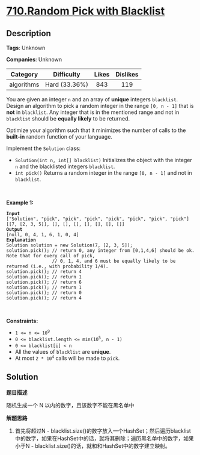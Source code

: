# [710.Random Pick with Blacklist](https://leetcode.com/problems/random-pick-with-blacklist/description/)

## Description

**Tags**: Unknown

**Companies**: Unknown

| Category | Difficulty | Likes | Dislikes |
| :------: | :--------: | :---: | :------: |
| algorithms | Hard (33.36%) | 843 | 119 |


<p>You are given an integer <code>n</code> and an array of <strong>unique</strong> integers <code>blacklist</code>. Design an algorithm to pick a random integer in the range <code>[0, n - 1]</code> that is <strong>not</strong> in <code>blacklist</code>. Any integer that is in the mentioned range and not in <code>blacklist</code> should be <strong>equally likely</strong> to be returned.</p>
<p>Optimize your algorithm such that it minimizes the number of calls to the <strong>built-in</strong> random function of your language.</p>
<p>Implement the <code>Solution</code> class:</p>
<ul>
  <li><code>Solution(int n, int[] blacklist)</code> Initializes the object with the integer <code>n</code> and the blacklisted integers <code>blacklist</code>.</li>
  <li><code>int pick()</code> Returns a random integer in the range <code>[0, n - 1]</code> and not in <code>blacklist</code>.</li>
</ul>
<p>&nbsp;</p>
<p><strong class="example">Example 1:</strong></p>
<pre><code><strong>Input</strong>
[&quot;Solution&quot;, &quot;pick&quot;, &quot;pick&quot;, &quot;pick&quot;, &quot;pick&quot;, &quot;pick&quot;, &quot;pick&quot;, &quot;pick&quot;]
[[7, [2, 3, 5]], [], [], [], [], [], [], []]
<strong>Output</strong>
[null, 0, 4, 1, 6, 1, 0, 4]
<strong>Explanation</strong>
Solution solution = new Solution(7, [2, 3, 5]);
solution.pick(); // return 0, any integer from [0,1,4,6] should be ok. Note that for every call of pick,
                 // 0, 1, 4, and 6 must be equally likely to be returned (i.e., with probability 1/4).
solution.pick(); // return 4
solution.pick(); // return 1
solution.pick(); // return 6
solution.pick(); // return 1
solution.pick(); // return 0
solution.pick(); // return 4</code></pre>
<p>&nbsp;</p>
<p><strong>Constraints:</strong></p>
<ul>
  <li><code>1 &lt;= n &lt;= 10<sup>9</sup></code></li>
  <li><code>0 &lt;= blacklist.length &lt;= min(10<sup>5</sup>, n - 1)</code></li>
  <li><code>0 &lt;= blacklist[i] &lt; n</code></li>
  <li>All the values of <code>blacklist</code> are <strong>unique</strong>.</li>
  <li>At most <code>2 * 10<sup>4</sup></code> calls will be made to <code>pick</code>.</li>
</ul>

## Solution

**题目描述**

随机生成一个 N 以内的数字，且该数字不能在黑名单中

**解题思路**

1. 首先将超过N - blacklist.size()的数字放入一个HashSet；然后遍历blacklist中的数字，如果在HashSet中的话，就将其删除；遍历黑名单中的数字，如果小于N - blacklist.size()的话，就和和HashSet中的数字建立映射。

